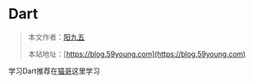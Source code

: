 # Dart

> 本文作者：[阳九五](https://github.com/CN-YoungYang)
>
> 本站地址：[https://blog.59young.com](https://blog.59young.com)


学习Dart推荐在[猫哥](https://wiki.ducafecat.tech/flutter/dart%E8%AF%AD%E8%A8%80/0%E5%8F%82%E8%80%83.html)这里学习